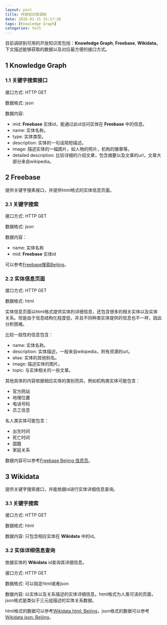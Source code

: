 ```yaml
---
layout: post
title: 开放知识库调研
date: 2016-01-15 15:17:28
tags: [Knowledge Graph]
categories: tech
---
```



目前调研到可用的开放知识库包括：**Knowledge Graph**, **Freebase**, **Wikidata**。下文描述能够获取的数据以及对应最方便的接口方式。

<!-- more -->

## 1 Knowledge Graph
### 1.1 关键字搜索接口

接口方式: HTTP GET

数据格式: json

数据内容:

 - mid: **Freebase** 实体id，能通过此id访问实体在 **Freebase** 中的信息。
 - name: 实体名称。
 - type: 实体类型。
 - description: 实体的一句话简短描述。
 - image: 描述实体的一幅图片，如人物的照片，机构的徽章等。
 - detailed description: 比较详细的介绍文章，包含摘要以及文章的url，文章大部分来自wikipedia。

## 2 Freebase
提供关键字搜素接口，并提供html格式的实体信息页面。
### 2.1 关键字搜索
接口方式: HTTP GET

数据格式: json

数据内容：

 - name: 实体名称
 - mid: **Freebase** 实体id

可以参考[Freebase搜索Beijing](https://www.googleapis.com/freebase/v1/search?query=beijing&format=entity)。

### 2.2 实体信息页面
接口方式: HTTP GET

数据格式: html

实体信息页面以html格式提供实体的详细信息，还包含很多的相关实体以及实体关系。但是由于信息结构化程度低，并且不同种类实体提供的信息也不一样，因此分析困难。

比较一般性的信息包含：

 - name: 实体名称。
 - description: 实体描述，一般来自wikipedia，附有资源的url。
 - alias: 实体的其他别名。
 - image: 描述实体的图片。
 - topic: 与实体相关的一些文章。

其他具体的内容依据相应实体的类别而异。例如机构类实体可能包含：

 - 官方网站
 - 地理位置
 - 电话号码
 - 员工信息

名人类实体可能包含：

 - 出生时间
 - 死亡时间
 - 国籍
 - 家庭关系

数据内容可以参考[Freebase Beijing 信息页](https://www.freebase.com/m/01914)。

## 3 Wikidata
提供关键字搜索接口，并能依据id进行实体详细信息查询。
### 3.1 关键字搜索
接口方式: HTTP GET

数据格式: html

数据内容: 只包含相应实体在 **Wikidata** 中的id。

### 3.2 实体详细信息查询
依据实体的 **Wikidata** id查询其详细信息。

接口方式: HTTP GET

数据格式: 可以指定html或者json

数据内容: 以实体以及关系描述的实体详细信息。html格式为人类可读的页面，json格式是类似于三元组描述的实体关系数据。


html格式的数据可以参考[Wikidata html: Beijing](https://www.wikidata.org/wiki/Q956)，json格式的数据可以参考[Wikidata json: Beijing](https://www.wikidata.org/wiki/Special:EntityData/Q956.json)。

